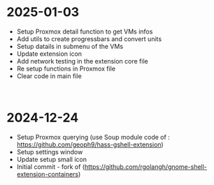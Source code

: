 
2025-01-03
==================

  * Setup Proxmox detail function to get VMs infos
  * Add utils to create progressbars and convert units
  * Setup datails in submenu of the VMs
  * Update extension icon
  * Add network testing in the extension core file
  * Re setup functions in Proxmox file
  * Clear code in main file

<br>

2024-12-24
==================

  * Setup Proxmox querying (use Soup module code of : https://github.com/geoph9/hass-gshell-extension)
  * Setup settings window
  * Update setup small icon
  * Initial commit - fork of (https://github.com/rgolangh/gnome-shell-extension-containers)

